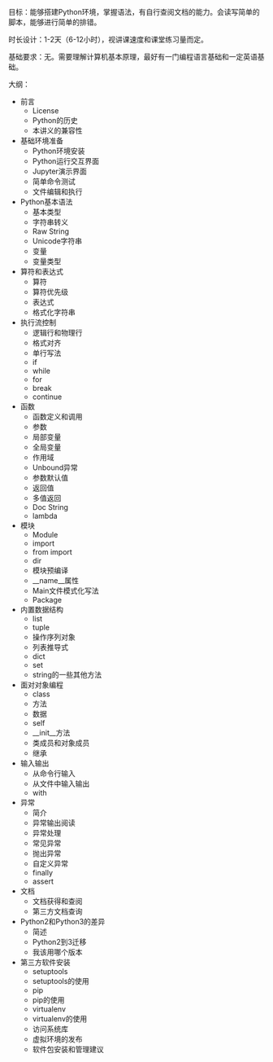 目标：能够搭建Python环境，掌握语法，有自行查阅文档的能力。会读写简单的脚本，能够进行简单的排错。

时长设计：1-2天（6-12小时），视讲课速度和课堂练习量而定。

基础要求：无。需要理解计算机基本原理，最好有一门编程语言基础和一定英语基础。

大纲：

* 前言
  * License
  * Python的历史
  * 本讲义的兼容性
* 基础环境准备
  * Python环境安装
  * Python运行交互界面
  * Jupyter演示界面
  * 简单命令测试
  * 文件编辑和执行
* Python基本语法
  * 基本类型
  * 字符串转义
  * Raw String
  * Unicode字符串
  * 变量
  * 变量类型
* 算符和表达式
  * 算符
  * 算符优先级
  * 表达式
  * 格式化字符串
* 执行流控制
  * 逻辑行和物理行
  * 格式对齐
  * 单行写法
  * if
  * while
  * for
  * break
  * continue
* 函数
  * 函数定义和调用
  * 参数
  * 局部变量
  * 全局变量
  * 作用域
  * Unbound异常
  * 参数默认值
  * 返回值
  * 多值返回
  * Doc String
  * lambda
* 模块
  * Module
  * import
  * from import
  * dir
  * 模块预编译
  * \_\_name\_\_属性
  * Main文件模式化写法
  * Package
* 内置数据结构
  * list
  * tuple
  * 操作序列对象
  * 列表推导式
  * dict
  * set
  * string的一些其他方法
* 面对对象编程
  * class
  * 方法
  * 数据
  * self
  * \_\_init\_\_方法
  * 类成员和对象成员
  * 继承
* 输入输出
  * 从命令行输入
  * 从文件中输入输出
  * with
* 异常
  * 简介
  * 异常输出阅读
  * 异常处理
  * 常见异常
  * 抛出异常
  * 自定义异常
  * finally
  * assert
* 文档
  * 文档获得和查阅
  * 第三方文档查询
* Python2和Python3的差异
  * 简述
  * Python2到3迁移
  * 我该用哪个版本
* 第三方软件安装
  * setuptools
  * setuptools的使用
  * pip
  * pip的使用
  * virtualenv
  * virtualenv的使用
  * 访问系统库
  * 虚拟环境的发布
  * 软件包安装和管理建议
